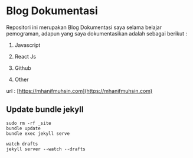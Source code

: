 # Blog Dokumentasi 

Repositori ini merupakan Blog Dokumentasi saya selama belajar pemograman, adapun yang saya dokumentasikan adalah sebagai berikut :

1. Javascript

2. React Js

3. Github

4. Other

url : [https://mhanifmuhsin.com](https://mhanifmuhsin.com)

## Update bundle jekyll

```terminal
sudo rm -rf _site
bundle update
bundle exec jekyll serve

watch drafts
jekyll server --watch --drafts
```
